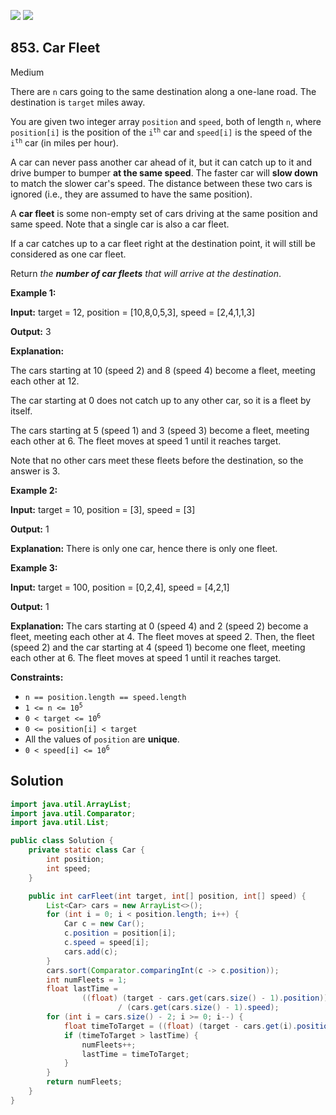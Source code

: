 [![](https://img.shields.io/github/stars/javadev/LeetCode-in-Java?label=Stars&style=flat-square)](https://github.com/javadev/LeetCode-in-Java)
[![](https://img.shields.io/github/forks/javadev/LeetCode-in-Java?label=Fork%20me%20on%20GitHub%20&style=flat-square)](https://github.com/javadev/LeetCode-in-Java/fork)

## 853\. Car Fleet

Medium

There are `n` cars going to the same destination along a one-lane road. The destination is `target` miles away.

You are given two integer array `position` and `speed`, both of length `n`, where `position[i]` is the position of the <code>i<sup>th</sup></code> car and `speed[i]` is the speed of the <code>i<sup>th</sup></code> car (in miles per hour).

A car can never pass another car ahead of it, but it can catch up to it and drive bumper to bumper **at the same speed**. The faster car will **slow down** to match the slower car's speed. The distance between these two cars is ignored (i.e., they are assumed to have the same position).

A **car fleet** is some non-empty set of cars driving at the same position and same speed. Note that a single car is also a car fleet.

If a car catches up to a car fleet right at the destination point, it will still be considered as one car fleet.

Return _the **number of car fleets** that will arrive at the destination_.

**Example 1:**

**Input:** target = 12, position = [10,8,0,5,3], speed = [2,4,1,1,3]

**Output:** 3

**Explanation:** 

The cars starting at 10 (speed 2) and 8 (speed 4) become a fleet, meeting each other at 12. 

The car starting at 0 does not catch up to any other car, so it is a fleet by itself. 

The cars starting at 5 (speed 1) and 3 (speed 3) become a fleet, meeting each other at 6. The fleet moves at speed 1 until it reaches target. 

Note that no other cars meet these fleets before the destination, so the answer is 3.

**Example 2:**

**Input:** target = 10, position = [3], speed = [3]

**Output:** 1

**Explanation:** There is only one car, hence there is only one fleet.

**Example 3:**

**Input:** target = 100, position = [0,2,4], speed = [4,2,1]

**Output:** 1

**Explanation:** The cars starting at 0 (speed 4) and 2 (speed 2) become a fleet, meeting each other at 4. The fleet moves at speed 2. Then, the fleet (speed 2) and the car starting at 4 (speed 1) become one fleet, meeting each other at 6. The fleet moves at speed 1 until it reaches target.

**Constraints:**

*   `n == position.length == speed.length`
*   <code>1 <= n <= 10<sup>5</sup></code>
*   <code>0 < target <= 10<sup>6</sup></code>
*   `0 <= position[i] < target`
*   All the values of `position` are **unique**.
*   <code>0 < speed[i] <= 10<sup>6</sup></code>

## Solution

```java
import java.util.ArrayList;
import java.util.Comparator;
import java.util.List;

public class Solution {
    private static class Car {
        int position;
        int speed;
    }

    public int carFleet(int target, int[] position, int[] speed) {
        List<Car> cars = new ArrayList<>();
        for (int i = 0; i < position.length; i++) {
            Car c = new Car();
            c.position = position[i];
            c.speed = speed[i];
            cars.add(c);
        }
        cars.sort(Comparator.comparingInt(c -> c.position));
        int numFleets = 1;
        float lastTime =
                ((float) (target - cars.get(cars.size() - 1).position))
                        / (cars.get(cars.size() - 1).speed);
        for (int i = cars.size() - 2; i >= 0; i--) {
            float timeToTarget = ((float) (target - cars.get(i).position)) / (cars.get(i).speed);
            if (timeToTarget > lastTime) {
                numFleets++;
                lastTime = timeToTarget;
            }
        }
        return numFleets;
    }
}
```